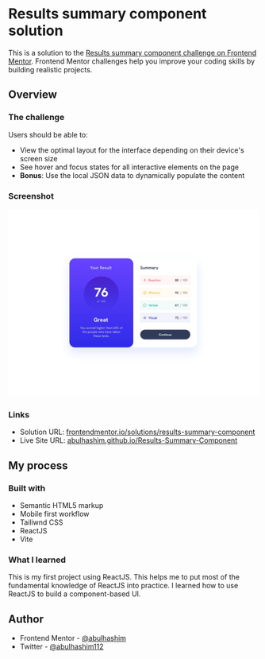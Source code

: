 # Results summary component solution

This is a solution to the [Results summary component challenge on Frontend Mentor](https://www.frontendmentor.io/challenges/results-summary-component-CE_K6s0maV). Frontend Mentor challenges help you improve your coding skills by building realistic projects.

## Overview

### The challenge

Users should be able to:

- View the optimal layout for the interface depending on their device's screen size
- See hover and focus states for all interactive elements on the page
- **Bonus**: Use the local JSON data to dynamically populate the content

### Screenshot

![Desktop Design](design/desktop-design.jpg)

### Links

- Solution URL: [frontendmentor.io/solutions/results-summary-component](https://www.frontendmentor.io/solutions/results-summary-component)
- Live Site URL: [abulhashim.github.io/Results-Summary-Component](https://abulhashim.github.io/Results-Summary-Component/)

## My process

### Built with

- Semantic HTML5 markup
- Mobile first workflow
- Tailiwnd CSS
- ReactJS
- Vite

### What I learned

This is my first project using ReactJS. This helps me to put most of the fundamental knowledge of ReactJS into practice. I learned how to use ReactJS to build a component-based UI.

## Author

- Frontend Mentor - [@abulhashim](https://www.frontendmentor.io/profile/abulhashim)
- Twitter - [@abulhashim112](https://www.twitter.com/abulhashim112)
